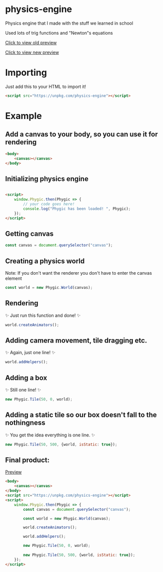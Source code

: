 # physics-engine

Physics engine that I made with the stuff we learned in school

Used lots of trig functions and "Newton"s equations

[Click to view old preview](https://oguzhanumutlu.github.io/physics-engine/legacy)

[Click to view new preview](https://oguzhanumutlu.github.io/physics-engine)

# Importing

Just add this to your HTML to import it!

```html
<script src="https://unpkg.com/physics-engine"></script>
```

# Example

## Add a canvas to your body, so you can use it for rendering

```html
<body>
    <canvas></canvas>
</body>
```

## Initializing physics engine

```html

<script>
    window.Phygic.then(Phygic => {
        // your code goes here!
        console.log("Phygic has been loaded! ", Phygic);
    });
</script>
```

## Getting canvas

```js
const canvas = document.querySelector("canvas");
```

## Creating a physics world

Note: If you don't want the renderer you don't have to enter the canvas element

```js
const world = new Phygic.World(canvas);
```

## Rendering

✨ Just run this function and done! ✨

```js
world.createAnimators();
```

## Adding camera movement, tile dragging etc.

✨ Again, just one line! ✨

```js
world.addHelpers();
```

## Adding a box

✨ Still one line! ✨

```js
new Phygic.Tile(50, 0, world);
```

## Adding a static tile so our box doesn't fall to the nothingness

✨ You get the idea everything is one line. ✨

```js
new Phygic.Tile(50, 500, {world, isStatic: true});
```

## Final product:

[Preview](https://oguzhanumutlu.github.io/example.html)

```html
<body>
    <canvas></canvas>
</body>
<script src="https://unpkg.com/physics-engine"></script>
<script>
    window.Phygic.then(Phygic => {
        const canvas = document.querySelector("canvas");

        const world = new Phygic.World(canvas);

        world.createAnimators();

        world.addHelpers();

        new Phygic.Tile(50, 0, world);
        
        new Phygic.Tile(50, 500, {world, isStatic: true});
    });
</script>
```